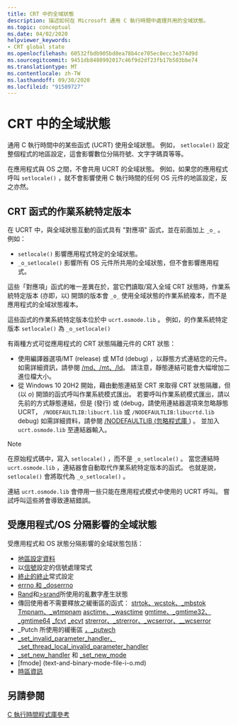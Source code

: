 ```yaml
---
title: CRT 中的全域狀態
description: 描述如何在 Microsoft 通用 C 執行時間中處理共用的全域狀態。
ms.topic: conceptual
ms.date: 04/02/2020
helpviewer_keywords:
- CRT global state
ms.openlocfilehash: 60532fbdb905bd8ea78b4ce705ec8ecc3e374d9d
ms.sourcegitcommit: 9451db8480992017c46f9d2df23fb17b503bbe74
ms.translationtype: MT
ms.contentlocale: zh-TW
ms.lasthandoff: 09/30/2020
ms.locfileid: "91589727"
---
```

# <a name="global-state-in-the-crt"></a>CRT 中的全域狀態

通用 C 執行時間中的某些函式 (UCRT) 使用全域狀態。 例如， `setlocale()` 設定整個程式的地區設定，這會影響數位分隔符號、文字字碼頁等等。

在應用程式與 OS 之間，不會共用 UCRT 的全域狀態。 例如，如果您的應用程式呼叫 `setlocale()` ，就不會影響使用 C 執行時間的任何 OS 元件的地區設定，反之亦然。

## <a name="os-specific-versions-of-crt-functions"></a>CRT 函式的作業系統特定版本

在 UCRT 中，與全域狀態互動的函式具有 "對應項" 函式，並在前面加上 `_o_` 。 例如：

- `setlocale()` 影響應用程式特定的全域狀態。
- `_o_setlocale()` 影響所有 OS 元件所共用的全域狀態，但不會影響應用程式。

這些「對應項」函式的唯一差異在於，當它們讀取/寫入全域 CRT 狀態時，作業系統特定版本 (亦即，以) 開頭的版本會 `_o_` 使用全域狀態的作業系統複本，而不是應用程式的全域狀態複本。

這些函式的作業系統特定版本位於中 `ucrt.osmode.lib` 。 例如，的作業系統特定版本 `setlocale()` 為 `_o_setlocale()`

有兩種方式可從應用程式的 CRT 狀態隔離元件的 CRT 狀態：

- 使用編譯器選項/MT (release) 或 MTd (debug) ，以靜態方式連結您的元件。 如需詳細資訊，請參閱 [/md、/mt、/ld](../build/reference/md-mt-ld-use-run-time-library.md)。 請注意，靜態連結可能會大幅增加二進位檔大小。
- 從 Windows 10 20H2 開始，藉由動態連結至 CRT 來取得 CRT 狀態隔離，但 (以 _o_) 開頭的函式呼叫作業系統模式匯出。 若要呼叫作業系統模式匯出，請以先前的方式靜態連結，但是 (發行) 或 (debug，請使用連結器選項來忽略靜態 UCRT， `/NODEFAULTLIB:libucrt.lib` 或 `/NODEFAULTLIB:libucrtd.lib` debug) 如需詳細資料，請參閱 [/NODEFAULTLIB (忽略程式庫 ](../build/reference/nodefaultlib-ignore-libraries.md)) 。 並加入 `ucrt.osmode.lib` 至連結器輸入。

> [!Note]
> 在原始程式碼中，寫入 `setlocale()` ，而不是 `_o_setlocale()` 。 當您連結時 `ucrt.osmode.lib` ，連結器會自動取代作業系統特定版本的函式。 也就是說， `setlocale()` 會將取代為 `_o_setlocale()` 。

連結 `ucrt.osmode.lib` 會停用一些只能在應用程式模式中使用的 UCRT 呼叫。 嘗試呼叫這些將會導致連結錯誤。

## <a name="global-state-affected-by-appos-separation"></a>受應用程式/OS 分隔影響的全域狀態

受應用程式和 OS 狀態分隔影響的全域狀態包括：

- [地區設定資料](locale.md)
- 以[信號](reference/signal.md)設定的信號處理常式
- [終止的終止](reference/set-terminate-crt.md)常式設定
- [errno 和 _doserrno](errno-doserrno-sys-errlist-and-sys-nerr.md)
- [Rand](reference/rand.md)和[>srand](reference/srand.md)所使用的亂數字產生狀態
- 傳回使用者不需要釋放之緩衝區的函式：   [strtok、wcstok、_mbstok](reference/strtok-strtok-l-wcstok-wcstok-l-mbstok-mbstok-l.md) [Tmpnam、_wtmpnam](reference/tempnam-wtempnam-tmpnam-wtmpnam.md) [asctime、_wasctime](reference/asctime-wasctime.md) [gmtime、_gmtime32、_gmtime64](reference/gmtime-gmtime32-gmtime64.md) [_fcvt](reference/fcvt.md) [_ecvt](reference/ecvt.md) [strerror、_strerror、_wcserror、__wcserror](reference/strerror-strerror-wcserror-wcserror.md)
- _Putch 所使用的緩衝區 [，_putwch](reference/putch-putwch.md)
- [_set_invalid_parameter_handler、_set_thread_local_invalid_parameter_handler](reference/set-invalid-parameter-handler-set-thread-local-invalid-parameter-handler.md)
- [_set_new_handler](reference/set-new-handler.md) 和 [_set_new_mode](reference/set-new-mode.md)
- [fmode] (text-and-binary-mode-file-i-o.md) 
- [時區資訊](time-management.md)

## <a name="see-also"></a>另請參閱

[C 執行時間程式庫參考](c-run-time-library-reference.md)
